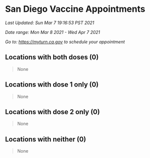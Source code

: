 # San Diego Vaccine Appointments
*Last Updated: Sun Mar 7 19:16:53 PST 2021*

*Date range: Mon Mar 8 2021 - Wed Apr 7 2021*

*Go to: <https://myturn.ca.gov> to schedule your appointment*


## Locations with both doses (0)

>None

## Locations with dose 1 only (0)

>None

## Locations with dose 2 only (0)

>None

## Locations with neither (0)

>None


